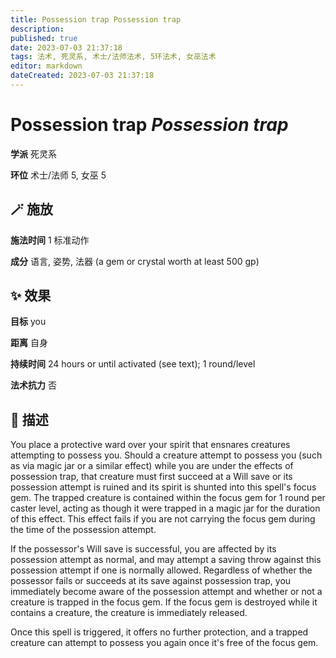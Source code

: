 ```yaml
---
title: Possession trap Possession trap
description: 
published: true
date: 2023-07-03 21:37:18
tags: 法术, 死灵系, 术士/法师法术, 5环法术, 女巫法术
editor: markdown
dateCreated: 2023-07-03 21:37:18
---
```


# **Possession trap** *Possession trap*

**学派** 死灵系 

**环位** 术士/法师 5, 女巫 5

## 🪄 施放

**施法时间** 1 标准动作

**成分** 语言, 姿势, 法器 (a gem or crystal worth at least 500 gp)

## ✨ 效果 

**目标** you 

**距离** 自身  

**持续时间** 24 hours or until activated (see text); 1 round/level 

**法术抗力** 否

## 📖 描述

You place a protective ward over your spirit that ensnares creatures attempting to possess you. Should a creature attempt to possess you (such as via magic jar or a similar effect) while you are under the effects of possession trap, that creature must first succeed at a Will save or its possession attempt is ruined and its spirit is shunted into this spell's focus gem. The trapped creature is contained within the focus gem for 1 round per caster level, acting as though it were trapped in a magic jar for the duration of this effect. This effect fails if you are not carrying the focus gem during the time of the possession attempt.

If the possessor's Will save is successful, you are affected by its possession attempt as normal, and may attempt a saving throw against this possession attempt if one is normally allowed. Regardless of whether the possessor fails or succeeds at its save against possession trap, you immediately become aware of the possession attempt and whether or not a creature is trapped in the focus gem. If the focus gem is destroyed while it contains a creature, the creature is immediately released.

Once this spell is triggered, it offers no further protection, and a trapped creature can attempt to possess you again once it's free of the focus gem.
    